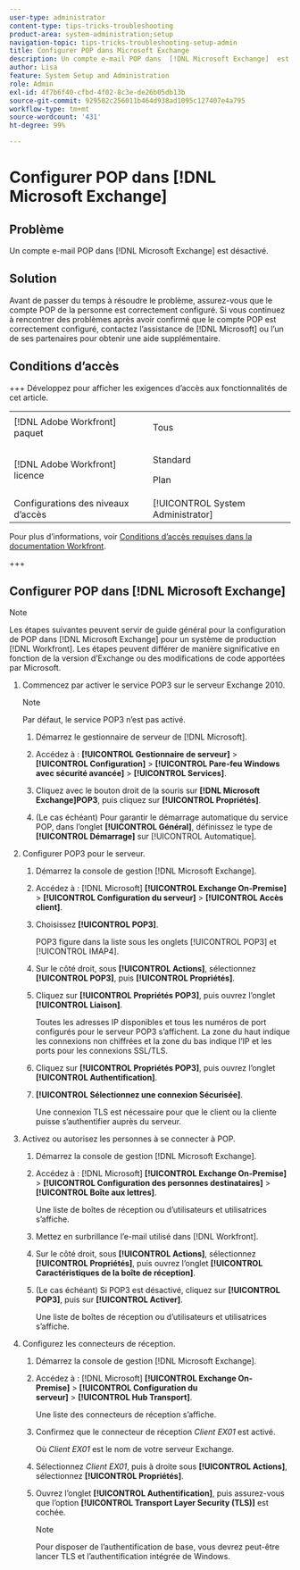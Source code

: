 ```yaml
---
user-type: administrator
content-type: tips-tricks-troubleshooting
product-area: system-administration;setup
navigation-topic: tips-tricks-troubleshooting-setup-admin
title: Configurer POP dans Microsoft Exchange
description: Un compte e-mail POP dans  [!DNL Microsoft Exchange]  est désactivé.
author: Lisa
feature: System Setup and Administration
role: Admin
exl-id: 4f7b6f40-cfbd-4f02-8c3e-de26b05db13b
source-git-commit: 929502c256011b464d938ad1095c127407e4a795
workflow-type: tm+mt
source-wordcount: '431'
ht-degree: 99%

---
```


# Configurer POP dans [!DNL Microsoft Exchange]

## Problème

Un compte e-mail POP dans [!DNL Microsoft Exchange] est désactivé.

## Solution

Avant de passer du temps à résoudre le problème, assurez-vous que le compte POP de la personne est correctement configuré. Si vous continuez à rencontrer des problèmes après avoir confirmé que le compte POP est correctement configuré, contactez l’assistance de [!DNL Microsoft] ou l’un de ses partenaires pour obtenir une aide supplémentaire.

## Conditions d’accès

+++ Développez pour afficher les exigences d’accès aux fonctionnalités de cet article.

<table style="table-layout:auto"> 
 <col> 
 <col> 
 <tbody> 
  <tr> 
   <td>[!DNL Adobe Workfront] paquet</td> 
   <td><p>Tous</p></td> 
  </tr> 
  <tr> 
   <td>[!DNL Adobe Workfront] licence</td> 
   <td><p>Standard</p>
       <p>Plan</p></td>
  </tr> 
  <tr> 
   <td>Configurations des niveaux d’accès</td> 
   <td>[!UICONTROL System Administrator]</td> 
  </tr> 
 </tbody> 
</table>

Pour plus d’informations, voir [Conditions d’accès requises dans la documentation Workfront](/help/quicksilver/administration-and-setup/add-users/access-levels-and-object-permissions/access-level-requirements-in-documentation.md).

+++

## Configurer POP dans [!DNL Microsoft Exchange]

>[!NOTE]
>
>Les étapes suivantes peuvent servir de guide général pour la configuration de POP dans [!DNL Microsoft Exchange] pour un système de production [!DNL Workfront]. Les étapes peuvent différer de manière significative en fonction de la version d’Exchange ou des modifications de code apportées par Microsoft.

1. Commencez par activer le service POP3 sur le serveur Exchange 2010.

   >[!NOTE]
   >
   >Par défaut, le service POP3 n’est pas activé.

   1. Démarrez le gestionnaire de serveur de [!DNL Microsoft].
   1. Accédez à : **[!UICONTROL Gestionnaire de serveur]** > **[!UICONTROL Configuration]** > **[!UICONTROL Pare-feu Windows avec sécurité avancée]** > **[!UICONTROL Services]**.

   1. Cliquez avec le bouton droit de la souris sur **[!DNL Microsoft Exchange]POP3**, puis cliquez sur **[!UICONTROL Propriétés]**.

   1. (Le cas échéant) Pour garantir le démarrage automatique du service POP, dans l’onglet **[!UICONTROL Général]**, définissez le type de **[!UICONTROL Démarrage]** sur [!UICONTROL Automatique].

1. Configurer POP3 pour le serveur.

   1. Démarrez la console de gestion [!DNL Microsoft Exchange].
   1. Accédez à : [!DNL Microsoft] **[!UICONTROL Exchange On-Premise]** > **[!UICONTROL Configuration du serveur]** > **[!UICONTROL Accès client]**.

   1. Choisissez **[!UICONTROL POP3]**.

      POP3 figure dans la liste sous les onglets [!UICONTROL POP3] et [!UICONTROL IMAP4].

   1. Sur le côté droit, sous **[!UICONTROL Actions]**, sélectionnez **[!UICONTROL POP3]**, puis **[!UICONTROL Propriétés]**.

   1. Cliquez sur **[!UICONTROL Propriétés POP3]**, puis ouvrez l’onglet **[!UICONTROL Liaison]**.

      Toutes les adresses IP disponibles et tous les numéros de port configurés pour le serveur POP3 s’affichent. La zone du haut indique les connexions non chiffrées et la zone du bas indique l’IP et les ports pour les connexions SSL/TLS.

   1. Cliquez sur **[!UICONTROL Propriétés POP3]**, puis ouvrez l’onglet **[!UICONTROL Authentification]**.

   1. **[!UICONTROL Sélectionnez une connexion Sécurisée]**.

      Une connexion TLS est nécessaire pour que le client ou la cliente puisse s’authentifier auprès du serveur.

1. Activez ou autorisez les personnes à se connecter à POP.

   1. Démarrez la console de gestion [!DNL Microsoft Exchange].
   1. Accédez à : [!DNL Microsoft] **[!UICONTROL Exchange On-Premise]** > **[!UICONTROL Configuration des personnes destinataires]** > **[!UICONTROL Boîte aux lettres]**.

      Une liste de boîtes de réception ou d’utilisateurs et utilisatrices s’affiche.

   1. Mettez en surbrillance l’e-mail utilisé dans [!DNL Workfront].
   1. Sur le côté droit, sous **[!UICONTROL Actions]**, sélectionnez **[!UICONTROL Propriétés]**, puis ouvrez l’onglet **[!UICONTROL Caractéristiques de la boîte de réception]**.

   1. (Le cas échéant) Si POP3 est désactivé, cliquez sur **[!UICONTROL POP3]**, puis sur **[!UICONTROL Activer]**.

      Une liste de boîtes de réception ou d’utilisateurs et utilisatrices s’affiche.

1. Configurez les connecteurs de réception.

   1. Démarrez la console de gestion [!DNL Microsoft Exchange].
   1. Accédez à : [!DNL Microsoft] **[!UICONTROL Exchange On-Premise]** > **[!UICONTROL Configuration du serveur]** > **[!UICONTROL Hub Transport]**.

      Une liste des connecteurs de réception s’affiche.

   1. Confirmez que le connecteur de réception *Client* *EX01* est activé.

      Où *Client* *EX01* est le nom de votre serveur Exchange.

   1. Sélectionnez *Client EX01*, puis à droite sous **[!UICONTROL Actions]**, sélectionnez **[!UICONTROL Propriétés]**.

   1. Ouvrez l’onglet **[!UICONTROL Authentification]**, puis assurez-vous que l’option **[!UICONTROL Transport Layer Security (TLS)]** est cochée.

      >[!NOTE]
      >
      >Pour disposer de l’authentification de base, vous devrez peut-être lancer TLS et l’authentification intégrée de Windows.
